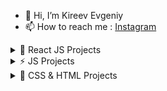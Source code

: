 - 👋 Hi, I’m Kireev Evgeniy
- 📫 How to reach me : [Instagram](https://instagram.com/ev_kireev?igshid=NmNmNjAwNzg=) 
	 
 <details><summary>🚀 React JS Projects</summary>
  
   1. [Pizza-shop React](https://evgkireev.github.io/React-pizza/).
   2. [To-do React](https://evgkireev.github.io/todo-react-2/).
   3. [Counter React](https://evgkireev.github.io/Counter/).
   4. [Modal React](https://evgkireev.github.io/modal/).
   5. covid-19 in developing.
  
</details>
  <details><summary>⚡ JS Projects</summary>
  
   1. [Trello JS](https://evgkireev.github.io/trello/).
   2. [To-do JS](https://evgkireev.github.io/todo-app/).
  
</details>
  <details><summary>🌱 CSS & HTML Projects</summary>
  
   1. [Shop HIMO](https://evgkireev.github.io/HIMO).
   2. [PROTOTYPES AXIT](https://evgkireev.github.io/AXIT/).
   3. [PROTOTYPES ActiveBox](https://evgkireev.github.io/ActiveBox/).
   4. Online store MARCHO.
   5. Online store GLEE.
  
</details>


